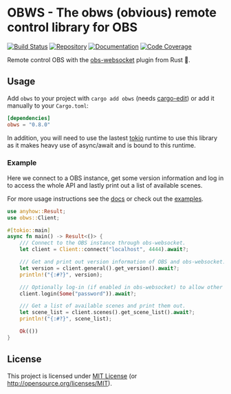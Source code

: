 # OBWS - The obws (obvious) remote control library for OBS

[![Build Status][build-img]][build-url]
[![Repository][crates-img]][crates-url]
[![Documentation][doc-img]][doc-url]
[![Code Coverage][cover-img]][cover-url]

[build-img]: https://img.shields.io/github/workflow/status/dnaka91/obws/CI/main?style=for-the-badge
[build-url]: https://github.com/dnaka91/obws/actions?query=workflow%3ACI
[crates-img]: https://img.shields.io/crates/v/obws?style=for-the-badge
[crates-url]: https://crates.io/crates/obws
[doc-img]: https://img.shields.io/badge/docs.rs-obws-4d76ae?style=for-the-badge
[doc-url]: https://docs.rs/obws
[cover-img]: https://img.shields.io/endpoint?url=https://dnaka91.github.io/obws/coverage.json&style=for-the-badge
[cover-url]: https://dnaka91.github.io/obws

Remote control OBS with the [obs-websocket] plugin from Rust 🦀.

[obs-websocket]: https://github.com/Palakis/obs-websocket

## Usage

Add `obws` to your project with `cargo add obws` (needs [cargo-edit]) or add it manually to your
`Cargo.toml`:

```toml
[dependencies]
obws = "0.8.0"
```

In addition, you will need to use the lastest [tokio](https://tokio.rs) runtime to use this library
as it makes heavy use of async/await and is bound to this runtime.

[cargo-edit]: https://github.com/killercup/cargo-edit

### Example

Here we connect to a OBS instance, get some version information and log in to access the whole API
and lastly print out a list of available scenes.

For more usage instructions see the [docs](https://docs.rs/obws) or check out the
[examples](examples/README.md).

```rust
use anyhow::Result;
use obws::Client;

#[tokio::main]
async fn main() -> Result<()> {
    /// Connect to the OBS instance through obs-websocket.
    let client = Client::connect("localhost", 4444).await?;

    /// Get and print out version information of OBS and obs-websocket.
    let version = client.general().get_version().await?;
    println!("{:#?}", version);

    /// Optionally log-in (if enabled in obs-websocket) to allow other APIs and receive events.
    client.login(Some("password")).await?;

    /// Get a list of available scenes and print them out.
    let scene_list = client.scenes().get_scene_list().await?;
    println!("{:#?}", scene_list);

    Ok(())
}
```

## License

This project is licensed under [MIT License](LICENSE) (or <http://opensource.org/licenses/MIT>).
